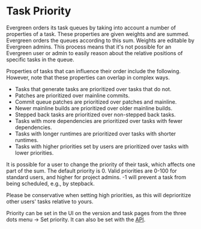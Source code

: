 # Task Priority

Evergreen orders its task queues by taking into account a number of properties
of a task. These properties are given weights and are summed. Evergreen orders
the queues according to this sum. Weights are editable by Evergreen admins.
This process means that it's not possible for an Evergreen user or admin to
easily reason about the relative positions of specific tasks in the queue.

Properties of tasks that can influence their order include the following.
However, note that these properties can overlap in complex ways.

- Tasks that generate tasks are prioritized over tasks that do not.
- Patches are prioritized over mainline commits.
- Commit queue patches are prioritized over patches and mainline.
- Newer mainline builds are prioritized over older mainline builds.
- Stepped back tasks are prioritized over non-stepped back tasks.
- Tasks with more dependencies are prioritized over tasks with fewer dependencies.
- Tasks with longer runtimes are prioritized over tasks with shorter runtimes.
- Tasks with higher priorities set by users are prioritized over tasks with lower priorities.

It is possible for a user to change the priority of their task, which affects
one part of the sum. The default priority is 0. Valid priorities are 0-100 for
standard users, and higher for project admins. -1 will prevent a task from being
scheduled, e.g., by stepback.

Please be conservative when setting high priorities, as this will deprioritize
other users' tasks relative to yours.

Priority can be set in the UI on the version and task pages from the three dots
menu -> Set priority. It can also be set with the
[API](../API/REST-V2-Usage.md).